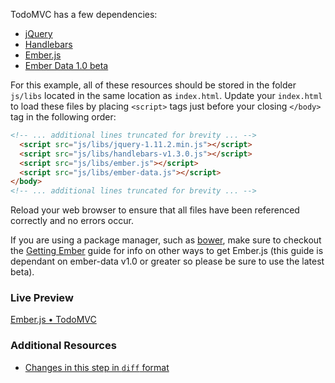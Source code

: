 TodoMVC has a few dependencies:

  * [jQuery](http://code.jquery.com/jquery-1.11.2.min.js)
  * [Handlebars](http://builds.handlebarsjs.com.s3.amazonaws.com/handlebars-v1.3.0.js)
  * [Ember.js](http://builds.emberjs.com/tags/v1.8.1/ember.js)
  * [Ember Data 1.0 beta](http://builds.emberjs.com/tags/v1.0.0-beta.11/ember-data.js)

For this example, all of these resources should be stored in the folder `js/libs` located in the same location as `index.html`. Update your `index.html` to load these files by placing `<script>` tags just before your closing `</body>` tag in the following order:

```html
<!-- ... additional lines truncated for brevity ... -->
  <script src="js/libs/jquery-1.11.2.min.js"></script>
  <script src="js/libs/handlebars-v1.3.0.js"></script>
  <script src="js/libs/ember.js"></script>
  <script src="js/libs/ember-data.js"></script>
</body>
<!-- ... additional lines truncated for brevity ... -->
```

Reload your web browser to ensure that all files have been referenced correctly and no errors occur.

If you are using a package manager, such as [bower](http://bower.io), make sure to checkout the [Getting Ember](../../getting-ember/) guide for info on other ways to get Ember.js (this guide is dependant on ember-data v1.0 or greater so please be sure to use the latest beta).

### Live Preview
<a class="jsbin-embed" href="http://jsbin.com/ijefig/2/embed?live">Ember.js • TodoMVC</a><script src="http://static.jsbin.com/js/embed.js"></script>

### Additional Resources

  * [Changes in this step in `diff` format](https://github.com/emberjs/quickstart-code-sample/commit/0880d6e21b83d916a02fd17163f58686a37b5b2c)

